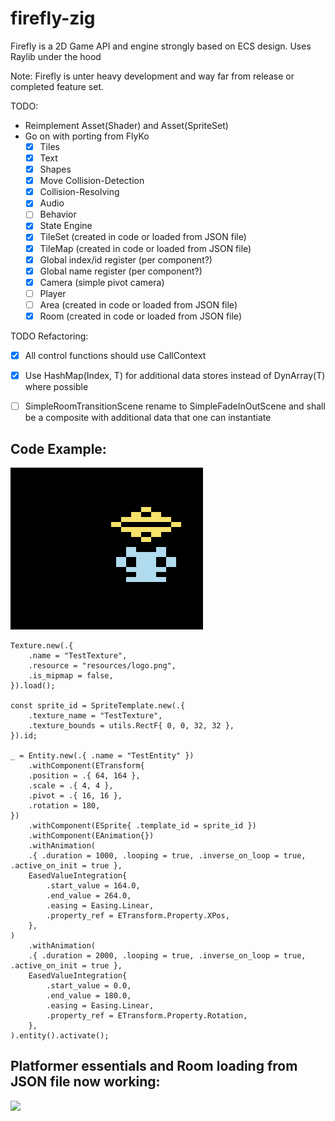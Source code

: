 # firefly-zig

Firefly is a 2D Game API and engine strongly based on ECS design. Uses Raylib under the hood 

Note: Firefly is unter heavy development and way far from release or completed feature set. 

TODO:
  - Reimplement Asset(Shader) and Asset(SpriteSet)
  - Go on with porting from FlyKo
      - [x] Tiles
      - [x] Text
      - [x] Shapes
      - [x] Move Collision-Detection
      - [x] Collision-Resolving
      - [x] Audio
      - [ ] Behavior
      - [x] State Engine
      - [x] TileSet (created in code or loaded from JSON file)
      - [x] TileMap (created in code or loaded from JSON file)
      - [x] Global index/id register (per component?) 
      - [x] Global name register (per component?) 
      - [x] Camera (simple pivot camera)
      - [ ] Player 
      - [ ] Area (created in code or loaded from JSON file)
      - [x] Room (created in code or loaded from JSON file)

TODO Refactoring:
  - [x] All control functions should use CallContext
  - [x] Use HashMap(Index, T) for additional data stores instead of DynArray(T) where possible
  - [ ] SimpleRoomTransitionScene rename to SimpleFadeInOutScene and shall be a composite with additional data that one can instantiate

 
 ## Code Example:

![](inari.gif)

``` zig
Texture.new(.{
    .name = "TestTexture",
    .resource = "resources/logo.png",
    .is_mipmap = false,
}).load();

const sprite_id = SpriteTemplate.new(.{
    .texture_name = "TestTexture",
    .texture_bounds = utils.RectF{ 0, 0, 32, 32 },
}).id;

_ = Entity.new(.{ .name = "TestEntity" })
    .withComponent(ETransform{
    .position = .{ 64, 164 },
    .scale = .{ 4, 4 },
    .pivot = .{ 16, 16 },
    .rotation = 180,
})
    .withComponent(ESprite{ .template_id = sprite_id })
    .withComponent(EAnimation{})
    .withAnimation(
    .{ .duration = 1000, .looping = true, .inverse_on_loop = true, .active_on_init = true },
    EasedValueIntegration{
        .start_value = 164.0,
        .end_value = 264.0,
        .easing = Easing.Linear,
        .property_ref = ETransform.Property.XPos,
    },
)
    .withAnimation(
    .{ .duration = 2000, .looping = true, .inverse_on_loop = true, .active_on_init = true },
    EasedValueIntegration{
        .start_value = 0.0,
        .end_value = 180.0,
        .easing = Easing.Linear,
        .property_ref = ETransform.Property.Rotation,
    },
).entity().activate();
```

 ## Platformer essentials and Room loading from JSON file now working:

 ![](platformer.gif)

